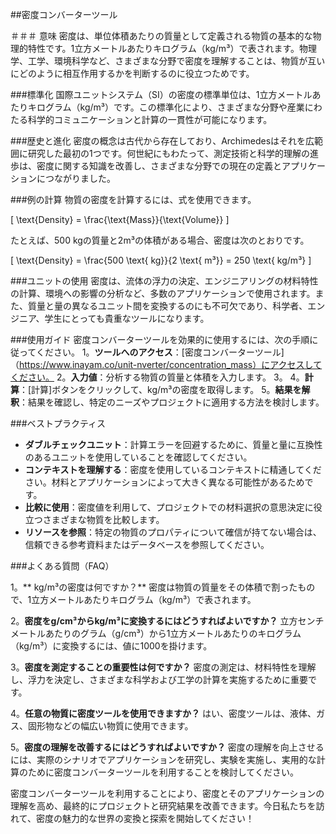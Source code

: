 ##密度コンバーターツール

＃＃＃ 意味
密度は、単位体積あたりの質量として定義される物質の基本的な物理的特性です。1立方メートルあたりキログラム（kg/m³）で表されます。物理学、工学、環境科学など、さまざまな分野で密度を理解することは、物質が互いにどのように相互作用するかを判断するのに役立つためです。

###標準化
国際ユニットシステム（SI）の密度の標準単位は、1立方メートルあたりキログラム（kg/m³）です。この標準化により、さまざまな分野や産業にわたる科学的コミュニケーションと計算の一貫性が可能になります。

###歴史と進化
密度の概念は古代から存在しており、Archimedesはそれを広範囲に研究した最初の1つです。何世紀にもわたって、測定技術と科学的理解の進歩は、密度に関する知識を改善し、さまざまな分野での現在の定義とアプリケーションにつながりました。

###例の計算
物質の密度を計算するには、式を使用できます。

\[ \text{Density} = \frac{\text{Mass}}{\text{Volume}} \]

たとえば、500 kgの質量と2m³の体積がある場合、密度は次のとおりです。

\[ \text{Density} = \frac{500 \text{ kg}}{2 \text{ m³}} = 250 \text{ kg/m³} \]

###ユニットの使用
密度は、流体の浮力の決定、エンジニアリングの材料特性の計算、環境への影響の分析など、多数のアプリケーションで使用されます。また、質量と量の異なるユニット間を変換するのにも不可欠であり、科学者、エンジニア、学生にとっても貴重なツールになります。

###使用ガイド
密度コンバーターツールを効果的に使用するには、次の手順に従ってください。
1。**ツールへのアクセス**：[密度コンバーターツール]（https://www.inayam.co/unit-nverter/concentration_mass）にアクセスしてください。
2。**入力値**：分析する物質の質量と体積を入力します。
3。
4。**計算**：[計算]ボタンをクリックして、kg/m³の密度を取得します。
5。**結果を解釈**：結果を確認し、特定のニーズやプロジェクトに適用する方法を検討します。

###ベストプラクティス
-  **ダブルチェックユニット**：計算エラーを回避するために、質量と量に互換性のあるユニットを使用していることを確認してください。
-  **コンテキストを理解する**：密度を使用しているコンテキストに精通してください。材料とアプリケーションによって大きく異なる可能性があるためです。
-  **比較に使用**：密度値を利用して、プロジェクトでの材料選択の意思決定に役立つさまざまな物質を比較します。
-  **リソースを参照**：特定の物質のプロパティについて確信が持てない場合は、信頼できる参考資料またはデータベースを参照してください。

###よくある質問（FAQ）

1。** kg/m³の密度は何ですか？**
密度は物質の質量をその体積で割ったもので、1立方メートルあたりキログラム（kg/m³）で表されます。

2。**密度をg/cm³からkg/m³に変換するにはどうすればよいですか？**
立方センチメートルあたりのグラム（g/cm³）から1立方メートルあたりのキログラム（kg/m³）に変換するには、値に1000を掛けます。

3。**密度を測定することの重要性は何ですか？**
密度の測定は、材料特性を理解し、浮力を決定し、さまざまな科学および工学の計算を実施するために重要です。

4。**任意の物質に密度ツールを使用できますか？**
はい、密度ツールは、液体、ガス、固形物などの幅広い物質に使用できます。

5。**密度の理解を改善するにはどうすればよいですか？**
密度の理解を向上させるには、実際のシナリオでアプリケーションを研究し、実験を実施し、実用的な計算のために密度コンバーターツールを利用することを検討してください。

密度コンバーターツールを利用することにより、密度とそのアプリケーションの理解を高め、最終的にプロジェクトと研究結果を改善できます。今日私たちを訪れて、密度の魅力的な世界の変換と探索を開始してください！